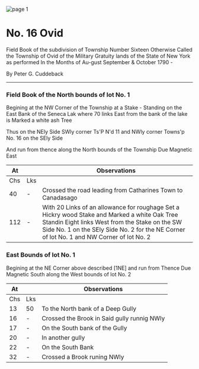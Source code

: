 ![page 1](image/fieldbook/ovid-page-01.jpg)

# No. 16 Ovid

Field Book of the subdivision of Township Number Sixteen Otherwise Called the Township of Ovid of the Military Gratuity lands of the State of New York as performed In the Months of Au-gust September & October 1790 -

By Peter G. Cuddeback

---

### Field Book of the North bounds of lot No. 1

Begining at the NW Corner of the Township at a Stake - Standing on the East Bank of the Seneca Lak where 70 links East from the bank of the lake is Marked a white ash Tree

Thus on the NEly Side SWly corner Ts'P N'd 11 and NWly corner Towns'p No. 16 on the SEly Side

And run from thence along the North bounds of the Township Due Magnetic East

| At |    | Observations |
| -- | -- | ------------ |
| Chs | Lks | |
| 40 | - | Crossed the road leading from Catharines Town to Canadasago |
| 112 | - | With 20 Links of an allowance for roughage Set a Hickry wood Stake and Marked a white Oak Tree Standin Eight links West from the Stake on the SW Side No. 1 on the SEly Side No. 2 for the NE Corner of lot No. 1 and NW Corner of lot No. 2 |

### East Bounds of lot No. 1

Begining at the NE Corner above described [1NE] and run from Thence Due Magnetic South along the West bounds of lot No. 2

| At |    | Observations |
| -- | -- | ------------ |
| Chs | Lks | |
| 13 | 50 | To the North bank of a Deep Gully |
| 16 | - | Crossed the Brook in Said gully runnig NWly |
| 17 | - | On the South bank of the Gully |
| 20 | - | In another gully |
| 22 | - | On the South Bank |
| 32 | - | Crossed a Brook runing NWly |

